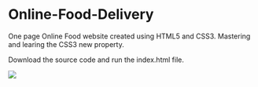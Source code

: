 # Online-Food-Delivery
One page Online Food website created using HTML5 and CSS3. Mastering and learing the CSS3 new property.


Download the source code and run the index.html file.

![](omnifood.gif)